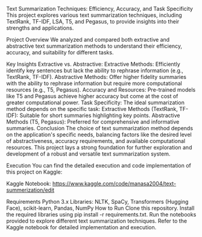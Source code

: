Text Summarization Techniques: Efficiency, Accuracy, and Task Specificity
This project explores various text summarization techniques, including TextRank, TF-IDF, LSA, T5, and Pegasus, to provide insights into their strengths and applications.

Project Overview
We analyzed and compared both extractive and abstractive text summarization methods to understand their efficiency, accuracy, and suitability for different tasks.

Key Insights
Extractive vs. Abstractive:
Extractive Methods: Efficiently identify key sentences but lack the ability to rephrase information (e.g., TextRank, TF-IDF).
Abstractive Methods: Offer higher fidelity summaries with the ability to rephrase information but require more computational resources (e.g., T5, Pegasus).
Accuracy and Resources:
Pre-trained models like T5 and Pegasus achieve higher accuracy but come at the cost of greater computational power.
Task Specificity:
The ideal summarization method depends on the specific task:
Extractive Methods (TextRank, TF-IDF): Suitable for short summaries highlighting key points.
Abstractive Methods (T5, Pegasus): Preferred for comprehensive and informative summaries.
Conclusion
The choice of text summarization method depends on the application's specific needs, balancing factors like the desired level of abstractiveness, accuracy requirements, and available computational resources. This project lays a strong foundation for further exploration and development of a robust and versatile text summarization system.

Execution
You can find the detailed execution and code implementation of this project on Kaggle:

Kaggle Notebook: https://www.kaggle.com/code/manasa2004/text-summerization/edit

Requirements
Python 3.x
Libraries: NLTK, SpaCy, Transformers (Hugging Face), scikit-learn, Pandas, NumPy
How to Run
Clone this repository.
Install the required libraries using pip install -r requirements.txt.
Run the notebooks provided to explore different text summarization techniques.
Refer to the Kaggle notebook for detailed implementation and execution.
